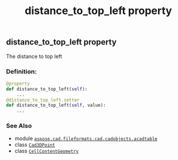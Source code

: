 ﻿---
title: distance_to_top_left property
second_title: Aspose.CAD for Python via .NET API References
description: 
type: docs
weight: 60
url: /python-net/aspose.cad.fileformats.cad.cadobjects.acadtable/cellcontentgeometry/distance_to_top_left/
is_root: false
---

## distance_to_top_left property


The distance to top left
### Definition:
```python
@property
def distance_to_top_left(self):
    ...
@distance_to_top_left.setter
def distance_to_top_left(self, value):
    ...
```

### See Also
* module [`aspose.cad.fileformats.cad.cadobjects.acadtable`](../../)
* class [`Cad3DPoint`](/cad/python-net/aspose.cad.fileformats.cad.cadobjects/cad3dpoint)
* class [`CellContentGeometry`](/cad/python-net/aspose.cad.fileformats.cad.cadobjects.acadtable/cellcontentgeometry)
